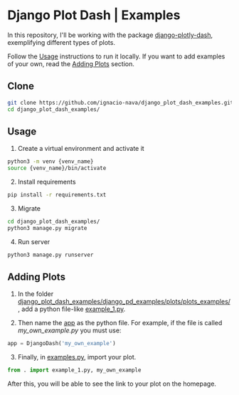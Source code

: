 # Django Plot Dash | Examples
In this repository, I'll be working with the package [django-plotly-dash](https://django-plotly-dash.readthedocs.io/en/latest/index.html), exemplifying different types of plots.

Follow the [Usage](https://github.com/ignacio-nava/django_plot_dash_examples/blob/master/README.md#clone) instructions to run it locally. If you want to add examples of your own, read the [Adding Plots](https://github.com/ignacio-nava/django_plot_dash_examples/blob/master/README.md#adding-plots) section.


## Clone
```bash
git clone https://github.com/ignacio-nava/django_plot_dash_examples.git
cd django_plot_dash_examples/
```

## Usage
1. Create a virtual environment and activate it
```bash
python3 -m venv {venv_name}
source {venv_name}/bin/activate
```

2. Install requirements
```bash
pip install -r requirements.txt
```

3. Migrate
```bash
cd django_plot_dash_examples/
python3 manage.py migrate
```

4. Run server
```bash
python3 manage.py runserver
```

## Adding Plots
1. In the folder [django_plot_dash_examples/django_pd_examples/plots/plots_examples/](https://github.com/ignacio-nava/django_plot_dash_examples/tree/master/django_pd_examples/plots/plots_examples), add a python file-like [example_1.py](https://github.com/ignacio-nava/django_plot_dash_examples/blob/master/django_pd_examples/plots/plots_examples/example_1.py). 

2. Then name the [app](https://github.com/ignacio-nava/django_plot_dash_examples/blob/d463b1c7ab355e43527314a93ec9caafdb89c367/django_pd_examples/plots/plots_examples/example_1.py#L7) as the python file. For example, if the file is called *my_own_example.py* you must use:
```python
app = DjangoDash('my_own_example')
```

3. Finally, in [examples.py](https://github.com/ignacio-nava/django_plot_dash_examples/tree/master/django_pd_examples/plots/plots_examples/examples.py), import your plot.
```python
from . import example_1.py, my_own_example
```

After this, you will be able to see the link to your plot on the homepage.
